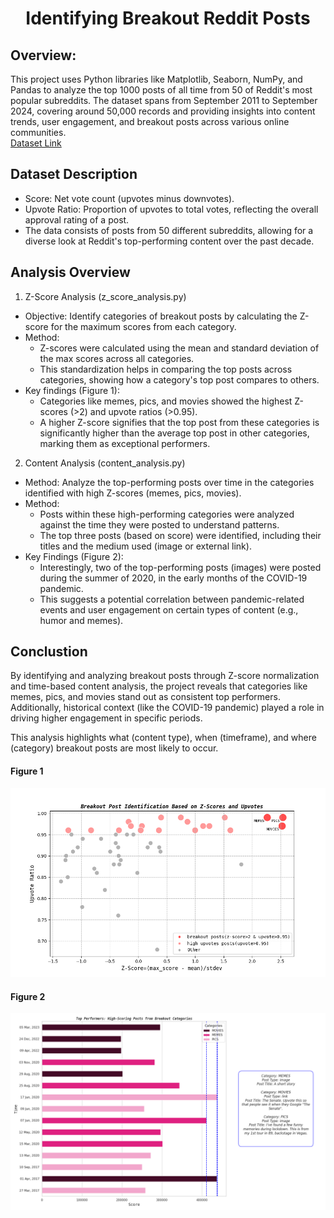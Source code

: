 <h1 align="center">Identifying Breakout Reddit Posts</h1>

## Overview:
This project uses Python libraries like Matplotlib, Seaborn, NumPy, and Pandas to analyze the top 1000 posts of all time from 50 of Reddit's most popular subreddits. The dataset spans from September 2011 to September 2024, covering around 50,000 records and providing insights into content trends, user engagement, and breakout posts across various online communities. <br>
[Dataset Link](https://www.kaggle.com/datasets/sachinkanchan92/reddit-top-posts-50-subreddit-analysis-2011-2024/data)

## Dataset Description
- Score: Net vote count (upvotes minus downvotes).
- Upvote Ratio: Proportion of upvotes to total votes, reflecting the overall approval rating of a post.
- The data consists of posts from 50 different subreddits, allowing for a diverse look at Reddit's top-performing content over the past decade.

## Analysis Overview
1.  Z-Score Analysis (z_score_analysis.py)
- Objective: Identify categories of breakout posts by calculating the Z-score for the maximum scores from each category.
- Method:
    - Z-scores were calculated using the mean and standard deviation of the max scores across all categories.
    - This standardization helps in comparing the top posts across categories, showing how a category's top post compares to others.
- Key findings (Figure 1):
    - Categories like memes, pics, and movies showed the highest Z-scores (>2) and upvote ratios (>0.95).
    - A higher Z-score signifies that the top post from these categories is significantly higher than the average top post in other categories, marking them as exceptional performers.
2. Content Analysis (content_analysis.py)
- Method: Analyze the top-performing posts over time in the categories identified with high Z-scores (memes, pics, movies).
- Method:
    - Posts within these high-performing categories were analyzed against the time they were posted to understand patterns.
    - The top three posts (based on score) were identified, including their titles and the medium used (image or external link).
- Key Findings (Figure 2):
     - Interestingly, two of the top-performing posts (images) were posted during the summer of 2020, in the early months of the COVID-19 pandemic.
    - This suggests a potential correlation between pandemic-related events and user engagement on certain types of content (e.g., humor and memes).
## Conclustion
By identifying and analyzing breakout posts through Z-score normalization and time-based content analysis, the project reveals that categories like memes, pics, and movies stand out as consistent top performers. Additionally, historical context (like the COVID-19 pandemic) played a role in driving higher engagement in specific periods.

This analysis highlights what (content type), when (timeframe), and where (category) breakout posts are most likely to occur.

#### Figure 1
![Z-Score Analysis](img/z_score_analysis_plot.png "z_score_analysis")

#### Figure 2
![Content Analysis](img/content_analyis_plot.png "content_analysis")